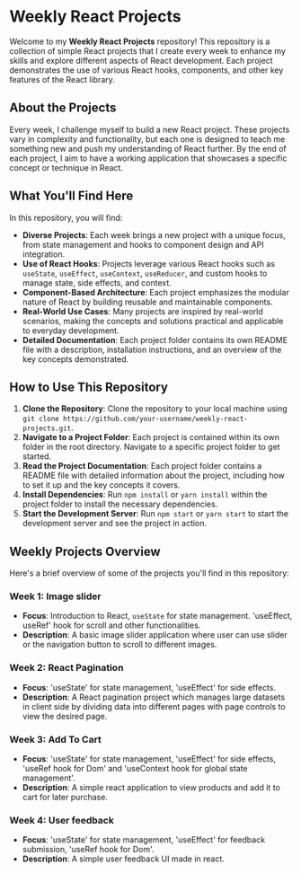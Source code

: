 # Weekly React Projects

Welcome to my **Weekly React Projects** repository! This repository is a collection of simple React projects that I create every week to enhance my skills and explore different aspects of React development. Each project demonstrates the use of various React hooks, components, and other key features of the React library.

## About the Projects

Every week, I challenge myself to build a new React project. These projects vary in complexity and functionality, but each one is designed to teach me something new and push my understanding of React further. By the end of each project, I aim to have a working application that showcases a specific concept or technique in React.

## What You'll Find Here

In this repository, you will find:

- **Diverse Projects**: Each week brings a new project with a unique focus, from state management and hooks to component design and API integration.
- **Use of React Hooks**: Projects leverage various React hooks such as `useState`, `useEffect`, `useContext`, `useReducer`, and custom hooks to manage state, side effects, and context.
- **Component-Based Architecture**: Each project emphasizes the modular nature of React by building reusable and maintainable components.
- **Real-World Use Cases**: Many projects are inspired by real-world scenarios, making the concepts and solutions practical and applicable to everyday development.
- **Detailed Documentation**: Each project folder contains its own README file with a description, installation instructions, and an overview of the key concepts demonstrated.

## How to Use This Repository

1. **Clone the Repository**: Clone the repository to your local machine using `git clone https://github.com/your-username/weekly-react-projects.git`.
2. **Navigate to a Project Folder**: Each project is contained within its own folder in the root directory. Navigate to a specific project folder to get started.
3. **Read the Project Documentation**: Each project folder contains a README file with detailed information about the project, including how to set it up and the key concepts it covers.
4. **Install Dependencies**: Run `npm install` or `yarn install` within the project folder to install the necessary dependencies.
5. **Start the Development Server**: Run `npm start` or `yarn start` to start the development server and see the project in action.

## Weekly Projects Overview

Here's a brief overview of some of the projects you'll find in this repository:

### Week 1: Image slider
- **Focus**: Introduction to React, `useState` for state management. 'useEffect, useRef' hook for scroll and other functionalities.
- **Description**: A basic image slider application where user can use slider or the navigation button to scroll to different images.

### Week 2: React Pagination
- **Focus**: 'useState' for state management, 'useEffect' for side effects.
- **Description**: A React pagination project which manages large datasets in client side by dividing data into different pages with page controls to view the desired page.

### Week 3: Add To Cart
- **Focus**: 'useState' for state management, 'useEffect' for side effects, 'useRef hook for Dom' and 'useContext hook for global state management'.
- **Description**: A simple react application to view products and add it to cart for later purchase.

### Week 4: User feedback
- **Focus**: 'useState' for state management, 'useEffect' for feedback submission, 'useRef hook for Dom'.
- **Description**: A simple user feedback UI made in react.
